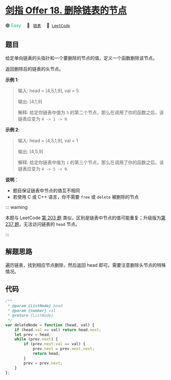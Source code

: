 # [剑指 Offer 18. 删除链表的节点](https://leetcode.cn/problems/shan-chu-lian-biao-de-jie-dian-lcof)

🟢 <font color=#15bd66>Easy</font>&emsp; 🔖&ensp; [`链表`](/tag/linked-list.md)&emsp; 🔗&ensp;[`LeetCode`](https://leetcode.cn/problems/shan-chu-lian-biao-de-jie-dian-lcof)

## 题目

给定单向链表的头指针和一个要删除的节点的值，定义一个函数删除该节点。

返回删除后的链表的头节点。

**示例 1**:

> 输入: head = [4,5,1,9], val = 5
>
> 输出: [4,1,9]
>
> 解释: 给定你链表中值为 `5` 的第二个节点，那么在调用了你的函数之后，该链表应变为 `4 -> 1 -> 9`.

**示例 2**:

> 输入: head = [4,5,1,9], val = 1
>
> 输出: [4,5,9]
>
> 解释: 给定你链表中值为 `1` 的第三个节点，那么在调用了你的函数之后，该链表应变为 `4 -> 5 -> 9`.

**说明**：

- 题目保证链表中节点的值互不相同
- 若使用 C 或 C++ 语言，你不需要 `free` 或 `delete` 被删除的节点

::: warning

本题与 LeetCode [第 203 题](./0203.md) 类似，区别是链表中节点的值可能重复；升级版为[第 237 题](./0237.md)，无法访问链表的 `head` 节点。

:::

## 解题思路

遍历链表，找到相应节点删除，然后返回 head 即可。需要注意删除头节点的特殊情况。

## 代码

```javascript
/**
 * @param {ListNode} head
 * @param {number} val
 * @return {ListNode}
 */
var deleteNode = function (head, val) {
	if (head.val == val) return head.next;
	let prev = head;
	while (prev.next) {
		if (prev.next.val == val) {
			prev.next = prev.next.next;
			return head;
		}
		prev = prev.next;
	}
};
```

